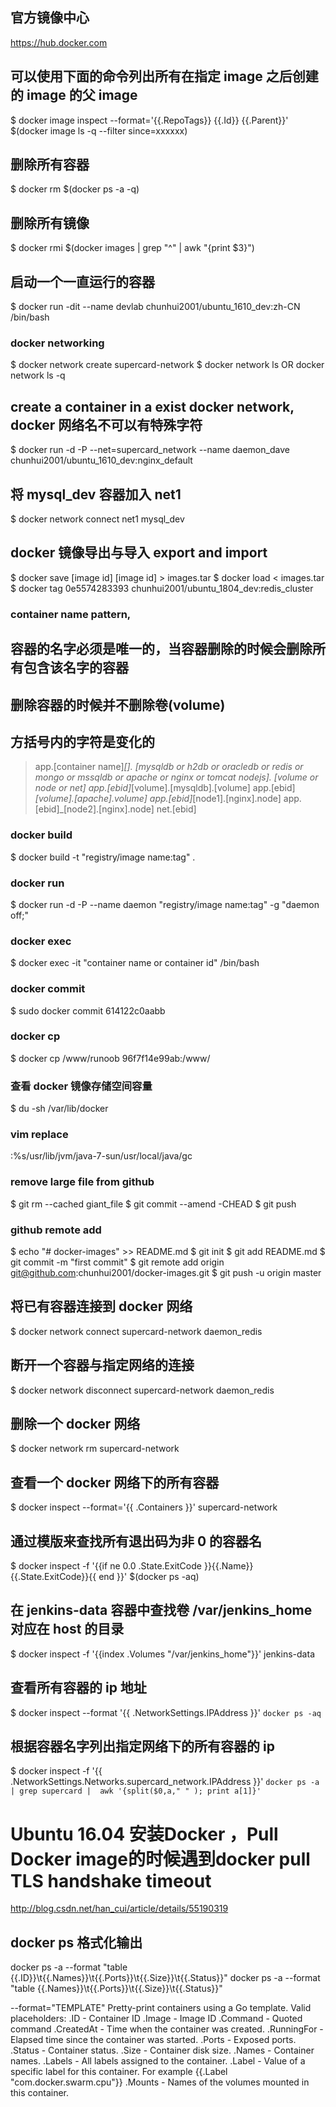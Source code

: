 
## 官方镜像中心
https://hub.docker.com

## 可以使用下面的命令列出所有在指定 image 之后创建的 image 的父 image
$ docker image inspect --format='{{.RepoTags}} {{.Id}} {{.Parent}}' $(docker image ls -q --filter since=xxxxxx)

## 删除所有容器 
$ docker rm $(docker ps -a -q)

## 删除所有镜像
$ docker rmi $(docker images | grep "^<none>" | awk "{print $3}")

## 启动一个一直运行的容器
$ docker run -dit --name devlab chunhui2001/ubuntu_1610_dev:zh-CN /bin/bash


### docker networking
$ docker network create supercard-network
$ docker network ls OR docker network ls -q

## create a container in a exist docker network, docker 网络名不可以有特殊字符
$ docker run -d -P --net=supercard_network --name daemon_dave chunhui2001/ubuntu_1610_dev:nginx_default

## 将 mysql_dev 容器加入 net1
$ docker network connect net1 mysql_dev

## docker 镜像导出与导入 export and import 
$ docker save [image id] [image id] > images.tar
$ docker load < images.tar
$ docker tag 0e5574283393 chunhui2001/ubuntu_1804_dev:redis_cluster


### container name pattern, 
## 容器的名字必须是唯一的，当容器删除的时候会删除所有包含该名字的容器
## 删除容器的时候并不删除卷(volume)
## 方括号内的字符是变化的
> app.[container name]_[].
  [mysqldb or h2db or oracledb or redis or mongo or mssqldb or apache or nginx or tomcat nodejs].
  [volume or node or net]
> app.[ebid]_[volume].[mysqldb].[volume]
> app.[ebid]_[volume].[apache].volume]
> app.[ebid]_[node1].[nginx].node]
> app.[ebid]_[node2].[nginx].node]
> net.[ebid]

### docker build
$ docker build -t "registry/image name:tag" .

### docker run
$ docker run -d -P --name daemon "registry/image name:tag" -g "daemon off;"

### docker exec
$ docker exec -it "container name or container id" /bin/bash

### docker commit
$ sudo docker commit 614122c0aabb 

### docker cp
$ docker cp /www/runoob 96f7f14e99ab:/www/

### 查看 docker 镜像存储空间容量
$ du -sh /var/lib/docker

### vim replace
:%s/usr\/lib\/jvm\/java-7-sun/usr\/local\/java/gc

### remove large file from github
$ git rm --cached giant_file
$ git commit --amend -CHEAD
$ git push

### github remote add 
$ echo "# docker-images" >> README.md
$ git init
$ git add README.md
$ git commit -m "first commit"
$ git remote add origin git@github.com:chunhui2001/docker-images.git
$ git push -u origin master





## 将已有容器连接到 docker 网络
$ docker network connect supercard-network daemon_redis

## 断开一个容器与指定网络的连接
$ docker network disconnect supercard-network daemon_redis

## 删除一个 docker 网络
$ docker network rm supercard-network

## 查看一个 docker 网络下的所有容器
$ docker inspect --format='{{ .Containers }}' supercard-network

## 通过模版来查找所有退出码为非 0 的容器名
$ docker inspect -f '{{if ne 0.0 .State.ExitCode }}{{.Name}} {{.State.ExitCode}}{{ end }}' $(docker ps -aq)

## 在 jenkins-data 容器中查找卷 /var/jenkins_home 对应在 host 的目录
$ docker inspect -f '{{index .Volumes "/var/jenkins_home"}}' jenkins-data

## 查看所有容器的 ip 地址
$ docker inspect --format '{{ .NetworkSettings.IPAddress }}' `docker ps -aq`

## 根据容器名字列出指定网络下的所有容器的 ip
$ docker inspect -f '{{ .NetworkSettings.Networks.supercard_network.IPAddress }}' `docker ps -a | grep supercard |  awk '{split($0,a," " ); print a[1]}'`

# Ubuntu 16.04 安装Docker ，Pull Docker image的时候遇到docker pull TLS handshake timeout
http://blog.csdn.net/han_cui/article/details/55190319

## docker ps 格式化输出
docker ps -a --format "table {{.ID}}\t{{.Names}}\t{{.Ports}}\t{{.Size}}\t{{.Status}}"
docker ps -a --format "table {{.Names}}\t{{.Ports}}\t{{.Size}}\t{{.Status}}"

--format="TEMPLATE"
Pretty-print containers using a Go template.
Valid placeholders:
.ID - Container ID
.Image - Image ID
.Command - Quoted command
.CreatedAt - Time when the container was created.
.RunningFor - Elapsed time since the container was started.
.Ports - Exposed ports.
.Status - Container status.
.Size - Container disk size.
.Names - Container names.
.Labels - All labels assigned to the container.
.Label - Value of a specific label for this container. For example {{.Label "com.docker.swarm.cpu"}}
.Mounts - Names of the volumes mounted in this container.











